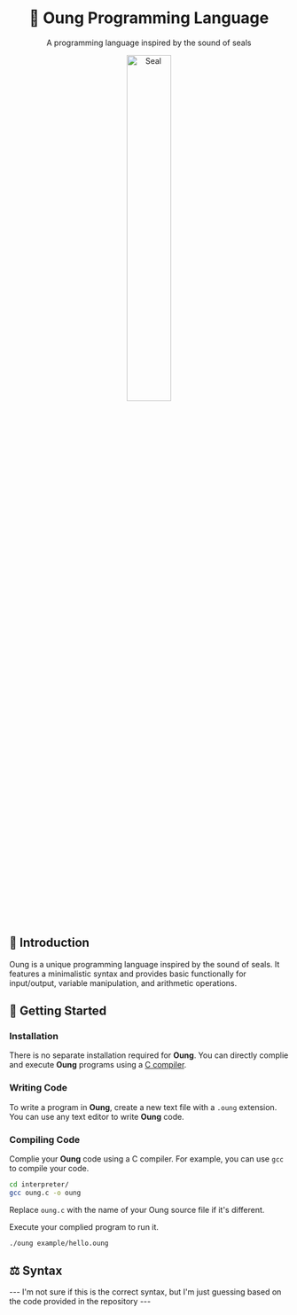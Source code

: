 <div align="center">
    <h1>🦭 Oung Programming Language</h1>
    <p>A programming language inspired by the sound of seals</p>
    <div>
        <img src="https://oung-editor.vercel.app/img/logo.d0932907.png" alt="Seal" width="40%">
    </div>
</div>

## 📜 Introduction

Oung is a unique programming language inspired by the sound of seals. It features a minimalistic syntax and provides basic functionally for input/output, variable manipulation, and arithmetic operations.

## 🚀 Getting Started

### Installation

There is no separate installation required for **Oung**. You can directly complie and execute **Oung** programs using a [C compiler](https://gcc.gnu.org/).

### Writing Code

To write a program in **Oung**, create a new text file with a `.oung` extension. You can use any text editor to write **Oung** code.

### Compiling Code

Complie your **Oung** code using a C compiler. For example, you can use `gcc` to compile your code.

```bash
cd interpreter/
gcc oung.c -o oung
```

Replace `oung.c` with the name of your Oung source file if it's different.

Execute your complied program to run it.

```bash
./oung example/hello.oung
```

## ⚖️ Syntax

--- I'm not sure if this is the correct syntax, but I'm just guessing based on the code provided in the repository ---
